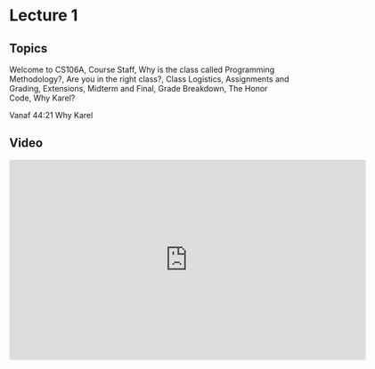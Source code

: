 # Lecture 1

## Topics

Welcome to CS106A, Course Staff, Why is the class called Programming
Methodology?, Are you in the right class?, Class Logistics, Assignments and
Grading, Extensions, Midterm and Final, Grade Breakdown, The Honor Code, Why
Karel?


Vanaf 44:21 Why Karel


## Video

<iframe width="640" height="360" src="http://www.youtube.com/embed/KkMDCCdjyW8?feature=player_detailpage" frameborder="0" allowfullscreen></iframe>
